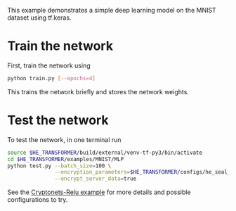 This example demonstrates a simple deep learning model on the MNIST dataset using tf.keras.

# Train the network
First, train the network using
```bash
python train.py [--epochs=4]
```
This trains the network briefly and stores the network weights.


# Test the network
To test the network, in one terminal run
```bash
source $HE_TRANSFORMER/build/external/venv-tf-py3/bin/activate
cd $HE_TRANSFORMER/examples/MNIST/MLP
python test.py --batch_size=100 \
               --encryption_parameters=$HE_TRANSFORMER/configs/he_seal_ckks_config_N11_L1.json \
               --encrypt_server_data=true
```

See the [Cryptonets-Relu example](https://github.com/NervanaSystems/he-transformer/blob/master/examples/MNIST/Cryptonets-Relu/README.md) for more details and possible configurations to try.
